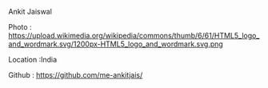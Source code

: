 Ankit Jaiswal

Photo : https://upload.wikimedia.org/wikipedia/commons/thumb/6/61/HTML5_logo_and_wordmark.svg/1200px-HTML5_logo_and_wordmark.svg.png

Location :India

Github : https://github.com/me-ankitjais/
